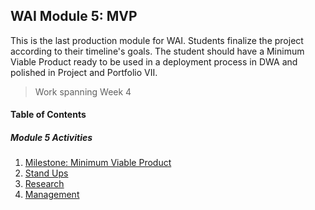 ## WAI Module 5: MVP

This is the last production module for WAI. Students finalize the project according to their timeline's goals. The student should have a Minimum Viable Product ready to be used in a deployment process in DWA and polished in Project and Portfolio VII.

> Work spanning Week 4

#### Table of Contents

##### Module 5 Activities
1. [Milestone: Minimum Viable Product](./Milestone-4.md)
2. [Stand Ups](./StandUpAndPostMortem.md)
3. [Research](./Research.md)
4. [Management](./Management.md)
